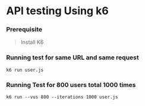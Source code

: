 # API testing Using k6

### Prerequisite

> Install K6

### Running test for same URL and same request

```
k6 run user.js
```

### Running Test for 800 users total 1000 times

```
k6 run --vus 800 --iterations 1000 user.js
```
